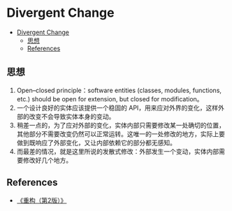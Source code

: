 # Divergent Change


<!-- TOC -->

- [Divergent Change](#divergent-change)
    - [思想](#思想)
    - [References](#references)

<!-- /TOC -->


## 思想
1. Open–closed principle：software entities (classes, modules, functions, etc.) should be open for extension, but closed for modification。
2. 一个设计良好的实体应该提供一个稳固的 API，用来应对外界的变化，这样外部的改变不会导致实体本身的变动。
3. 稍差一点的，为了应对外部的变化，实体内部只需要修改某一处确切的位置，其他部分不需要改变仍然可以正常运转。这唯一的一处修改的地方，实际上要做到既响应了外部变化，又让内部依赖它的部分都无感知。
3. 而最差的情况，就是这里所说的发散式修改：外部发生一个变动，实体内部需要修改好几个地方。


## References
* [《重构（第2版）》](https://book.douban.com/subject/33400354/)
